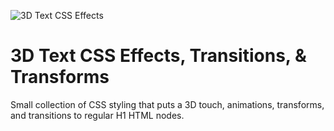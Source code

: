 ![3D Text CSS Effects](http://www.philearley.com/wp-content/uploads/2016/07/Screen-Shot-2017-04-26-at-3.36.58-AM.png)

# 3D Text CSS Effects, Transitions, & Transforms
Small collection of CSS styling that puts a 3D touch, animations, transforms, and transitions to regular H1 HTML nodes.
